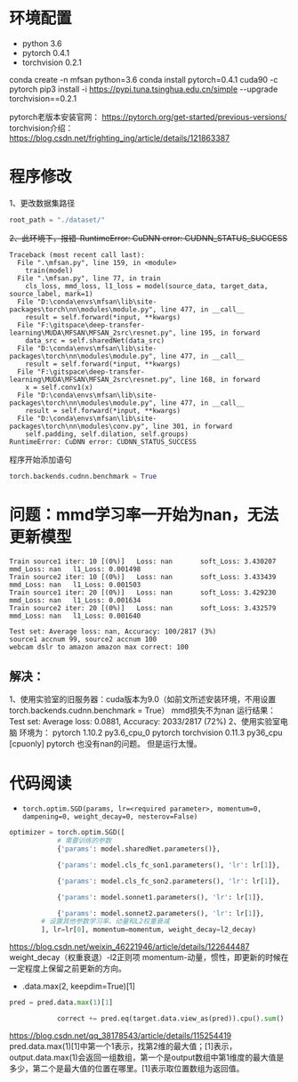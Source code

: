# 环境配置
-   python 3.6
-   pytorch 0.4.1
-   torchvision 0.2.1

conda create -n mfsan python=3.6
conda install pytorch=0.4.1 cuda90 -c pytorch
pip3 install -i https://pypi.tuna.tsinghua.edu.cn/simple --upgrade torchvision==0.2.1

pytorch老版本安装官网：
https://pytorch.org/get-started/previous-versions/
torchvision介绍：
https://blog.csdn.net/frighting_ing/article/details/121863387


# 程序修改
1、更改数据集路径
```python
root_path = "./dataset/"
```
~~2、此环境下，报错-RuntimeError: CuDNN error: CUDNN_STATUS_SUCCESS~~
```
Traceback (most recent call last):
  File ".\mfsan.py", line 159, in <module>
    train(model)
  File ".\mfsan.py", line 77, in train
    cls_loss, mmd_loss, l1_loss = model(source_data, target_data, source_label, mark=1)
  File "D:\conda\envs\mfsan\lib\site-packages\torch\nn\modules\module.py", line 477, in __call__
    result = self.forward(*input, **kwargs)
  File "F:\gitspace\deep-transfer-learning\MUDA\MFSAN\MFSAN_2src\resnet.py", line 195, in forward
    data_src = self.sharedNet(data_src)
  File "D:\conda\envs\mfsan\lib\site-packages\torch\nn\modules\module.py", line 477, in __call__
    result = self.forward(*input, **kwargs)
  File "F:\gitspace\deep-transfer-learning\MUDA\MFSAN\MFSAN_2src\resnet.py", line 168, in forward
    x = self.conv1(x)
  File "D:\conda\envs\mfsan\lib\site-packages\torch\nn\modules\module.py", line 477, in __call__
    result = self.forward(*input, **kwargs)
  File "D:\conda\envs\mfsan\lib\site-packages\torch\nn\modules\conv.py", line 301, in forward
    self.padding, self.dilation, self.groups)
RuntimeError: CuDNN error: CUDNN_STATUS_SUCCESS
```
程序开始添加语句
```python
torch.backends.cudnn.benchmark = True
```

# 问题：mmd学习率一开始为nan，无法更新模型

```
Train source1 iter: 10 [(0%)]   Loss: nan       soft_Loss: 3.430207     mmd_Loss: nan   l1_Loss: 0.001498
Train source2 iter: 10 [(0%)]   Loss: nan       soft_Loss: 3.433439     mmd_Loss: nan   l1_Loss: 0.001503
Train source1 iter: 20 [(0%)]   Loss: nan       soft_Loss: 3.429230     mmd_Loss: nan   l1_Loss: 0.001634
Train source2 iter: 20 [(0%)]   Loss: nan       soft_Loss: 3.432579     mmd_Loss: nan   l1_Loss: 0.001640

Test set: Average loss: nan, Accuracy: 100/2817 (3%)
source1 accnum 99, source2 accnum 100
webcam dslr to amazon amazon max correct: 100
```

## 解决：
1、使用实验室的旧服务器：cuda版本为9.0（如前文所述安装环境，不用设置torch.backends.cudnn.benchmark = True）
mmd损失不为nan
运行结果：Test set: Average loss: 0.0881, Accuracy: 2033/2817 (72%)
2、使用实验室电脑 
环境为：
pytorch                   1.10.2              py3.6_cpu_0    pytorch
torchvision               0.11.3                 py36_cpu  [cpuonly]  pytorch
也没有nan的问题。
但是运行太慢。


# 代码阅读
- `torch.optim.SGD(params, lr=<required parameter>, momentum=0, dampening=0, weight_decay=0, nesterov=False)`

```python
optimizer = torch.optim.SGD([
			# 需要训练的参数
            {'params': model.sharedNet.parameters()},

            {'params': model.cls_fc_son1.parameters(), 'lr': lr[1]},

            {'params': model.cls_fc_son2.parameters(), 'lr': lr[1]},

            {'params': model.sonnet1.parameters(), 'lr': lr[1]},

            {'params': model.sonnet2.parameters(), 'lr': lr[1]},
		# 设置其他参数学习率、动量和L2权重衰减
        ], lr=lr[0], momentum=momentum, weight_decay=l2_decay)
```
https://blog.csdn.net/weixin_46221946/article/details/122644487
weight_decay（权重衰退）-l2正则项
momentum-动量，惯性，即更新的时候在一定程度上保留之前更新的方向。


- .data.max(2, keepdim=True)[1]
```python
pred = pred.data.max(1)[1]

            correct += pred.eq(target.data.view_as(pred)).cpu().sum()
```
https://blog.csdn.net/qq_38178543/article/details/115254419
pred.data.max(1)[1]中第一个1表示，找第2维的最大值；[1]表示，output.data.max(1)会返回一组数组，第一个是output数组中第1维度的最大值是多少，第二个是最大值的位置在哪里。[1]表示取位置数组为返回值。

